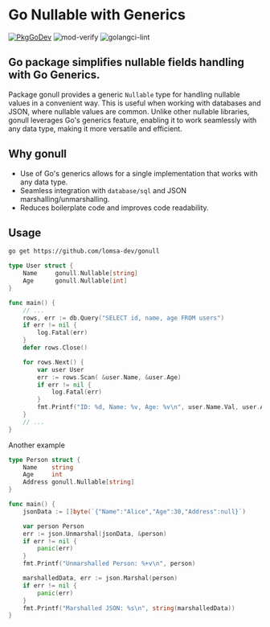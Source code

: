 # Go Nullable with Generics

[![PkgGoDev](https://pkg.go.dev/badge/lomsa-dev/gonull)](https://pkg.go.dev/lomsa-dev/gonull) ![mod-verify](https://github.com/lomsa-dev/gonull/workflows/mod-verify/badge.svg) ![golangci-lint](https://github.com/lomsa-dev/gonull/workflows/golangci-lint/badge.svg)

## Go package simplifies nullable fields handling with Go Generics.

Package gonull provides a generic `Nullable` type for handling nullable values in a convenient way.
This is useful when working with databases and JSON, where nullable values are common.
Unlike other nullable libraries, gonull leverages Go's generics feature, enabling it to work seamlessly with any data type, making it more versatile and efficient.

## Why gonull

- Use of Go's generics allows for a single implementation that works with any data type.
- Seamless integration with `database/sql` and JSON marshalling/unmarshalling.
- Reduces boilerplate code and improves code readability.

## Usage

```bash
go get https://github.com/lomsa-dev/gonull
```

```go
type User struct {
	Name     gonull.Nullable[string]
	Age      gonull.Nullable[int]
}

func main() {
    // ...
	rows, err := db.Query("SELECT id, name, age FROM users")
	if err != nil {
		log.Fatal(err)
	}
	defer rows.Close()

	for rows.Next() {
		var user User
		err := rows.Scan( &user.Name, &user.Age)
		if err != nil {
			log.Fatal(err)
		}
		fmt.Printf("ID: %d, Name: %v, Age: %v\n", user.Name.Val, user.Age.Val)
	}
    // ...
}
```

Another example

```go
type Person struct {
	Name    string
	Age     int
	Address gonull.Nullable[string]
}

func main() {
	jsonData := []byte(`{"Name":"Alice","Age":30,"Address":null}`)

	var person Person
	err := json.Unmarshal(jsonData, &person)
	if err != nil {
		panic(err)
	}
	fmt.Printf("Unmarshalled Person: %+v\n", person)

	marshalledData, err := json.Marshal(person)
	if err != nil {
		panic(err)
	}
	fmt.Printf("Marshalled JSON: %s\n", string(marshalledData))
}
```
